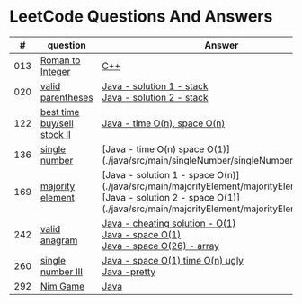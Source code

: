 # LeetCode Questions And Answers
 
| # | question | Answer | LeetCode Link | level|
|---| ----- | -------- | ------ | ---- |
|013|[Roman to Integer]()| [C++](./cpp/013RomanToInteger.cpp)| [Roman to Integer](https://leetcode.com/problems/roman-to-integer/)| easy |
|020|[valid parentheses](./java/src/main/validParentheses/question.md) | [Java - solution 1 - stack](./java/src/main/validParentheses/validParentheses1.java)  <br/> [Java - solution 2 - stack](./java/src/main/validParentheses/validParentheses2.java)| [valid parenthese](https://leetcode.com/problems/valid-parentheses/)| easy |
|122|[best time buy/sell stock II](./java/src/main/bestTimeToBuySellStockII/question.md)| [Java - time O(n), space O(n)](./java/src/main/bestTimeToBuySellStockII/BestTimeBuySellStockII.java)| [best time buy/sell stock II](https://leetcode.com/problems/best-time-to-buy-and-sell-stock-ii/)| medium |
|136|[single number](./java/src/main/singleNumber/question.md) | [Java - time O(n) space O(1)] (./java/src/main/singleNumber/singleNumber.java)| [single number](https://leetcode.com/problems/single-number/)| medium |
|169|[majority element](./java/src/main/majorityElement/question.md) | [Java - solution 1 - space O(n)] (./java/src/main/majorityElement/majorityElement1.java) <br/> [Java - solution 2 - space O(1)] (./java/src/main/majorityElement/majorityElement2.java)| [majority element] (https://leetcode.com/problems/majority-element/)| easy |
|242|[valid anagram](./java/src/main/validAnagram/question.md)| [Java - cheating solution - O(1)](./java/src/main/validAnagram/ValidAnagramWrongSolution.java)<br/> [Java - space O(1)](./java/src/main/validAnagram/ValidAnagram1.java) <br/> [Java - space O(26) - array ](./java/src/main/validAnagram/ValidAnagram2.java) | [valid anagram](https://leetcode.com/problems/valid-anagram/)| easy |
|260| [single number III](./java/src/main/singleNumberIII/question.md)| [Java - space O(1) time O(n) ugly](./java/src/main/singleNumberIII/singleNumberIIIUgly.java)<br/> [Java -pretty](./java/src/main/singleNumberIII/singleNumberIIIPretty.java)|[single number III](https://leetcode.com/problems/single-number-iii/)| medium |
|292|[Nim Game](./java/src/main/nimGame/Question.md) | [Java](./java/src/main/nimGame/nimGame.java)| [Nim Game](https://leetcode.com/problems/nim-game/)| easy |
